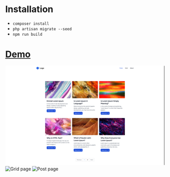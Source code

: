 # Installation

- `composer install`
- `php artisan migrate --seed`
- `npm run build`

# [Demo](blog-257vbpng9-qwes-projects-fbf8b580.vercel.app)

![Posts page](./docs/images/posts.png)
![Grid page](./docs/images/grid.png)
![Post page](./docs/images/post.png)